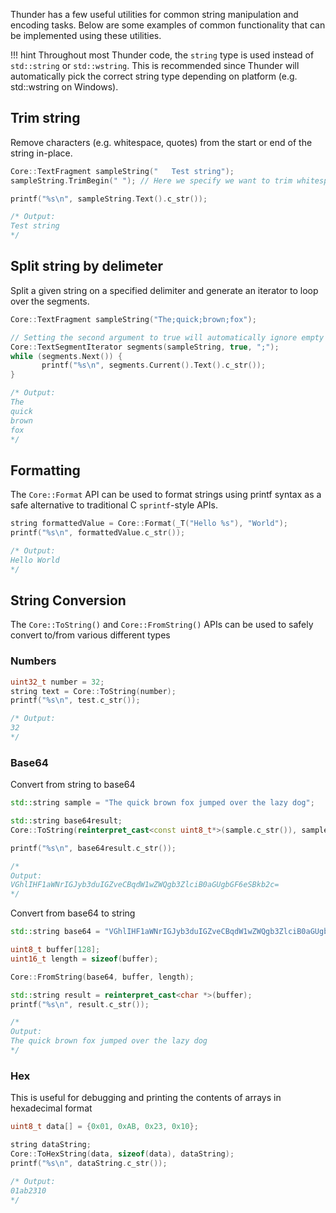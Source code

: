 Thunder has a few useful utilities for common string manipulation and encoding tasks. Below are some examples of common functionality that can be implemented using these utilities.

!!! hint
	Throughout most Thunder code, the `string` type is used instead of `std::string` or `std::wstring`. This is recommended since Thunder will automatically pick the correct string type depending on platform (e.g. std::wstring on Windows).


## Trim string

Remove characters (e.g. whitespace, quotes) from the start or end of the string in-place.

```c++
Core::TextFragment sampleString("   Test string");
sampleString.TrimBegin(" "); // Here we specify we want to trim whitespace

printf("%s\n", sampleString.Text().c_str());

/* Output:
Test string
*/
```

## Split string by delimeter

Split a given string on a specified delimiter and generate an iterator to loop over the segments.

```c++
Core::TextFragment sampleString("The;quick;brown;fox");

// Setting the second argument to true will automatically ignore empty segments
Core::TextSegmentIterator segments(sampleString, true, ";");
while (segments.Next()) {
       printf("%s\n", segments.Current().Text().c_str());
}

/* Output:
The
quick
brown
fox
*/
```

## Formatting

The `Core::Format` API can be used to format strings using printf syntax as a safe alternative to traditional C `sprintf`-style APIs.

```c++
string formattedValue = Core::Format(_T("Hello %s"), "World");
printf("%s\n", formattedValue.c_str());

/* Output:
Hello World
*/
```

## String Conversion

The `Core::ToString()` and `Core::FromString()` APIs can be used to safely convert to/from various different types

### Numbers

```c++
uint32_t number = 32;
string text = Core::ToString(number);
printf("%s\n", test.c_str());

/* Output:
32
*/
```

### Base64

Convert from string to base64
```c++
std::string sample = "The quick brown fox jumped over the lazy dog";

std::string base64result;
Core::ToString(reinterpret_cast<const uint8_t*>(sample.c_str()), sample.length(), true, base64result);

printf("%s\n", base64result.c_str());

/* 
Output:
VGhlIHF1aWNrIGJyb3duIGZveCBqdW1wZWQgb3ZlciB0aGUgbGF6eSBkb2c=
*/
```

Convert from base64 to string

```cpp
std::string base64 = "VGhlIHF1aWNrIGJyb3duIGZveCBqdW1wZWQgb3ZlciB0aGUgbGF6eSBkb2c=";

uint8_t buffer[128];
uint16_t length = sizeof(buffer);

Core::FromString(base64, buffer, length);

std::string result = reinterpret_cast<char *>(buffer);
printf("%s\n", result.c_str());

/* 
Output:
The quick brown fox jumped over the lazy dog
*/
```

### Hex
This is useful for debugging and printing the contents of arrays in hexadecimal format

```cpp
uint8_t data[] = {0x01, 0xAB, 0x23, 0x10};

string dataString;
Core::ToHexString(data, sizeof(data), dataString);
printf("%s\n", dataString.c_str());

/* Output:
01ab2310
*/
```